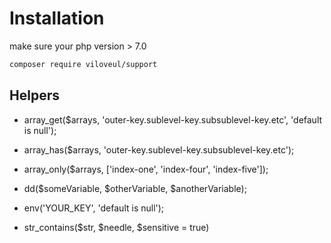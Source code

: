 
# Installation

make sure your php version > 7.0

```bash
composer require viloveul/support
```

## Helpers
- array_get($arrays, 'outer-key.sublevel-key.subsublevel-key.etc', 'default is null');
- array_has($arrays, 'outer-key.sublevel-key.subsublevel-key.etc');
- array_only($arrays, ['index-one', 'index-four', 'index-five']);

- dd($someVariable, $otherVariable, $anotherVariable);
- env('YOUR_KEY', 'default is null');
- str_contains($str, $needle, $sensitive = true)